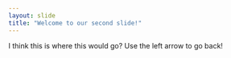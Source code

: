```yaml
---
layout: slide
title: "Welcome to our second slide!"
---
```

I think this is where this would go?
Use the left arrow to go back!
